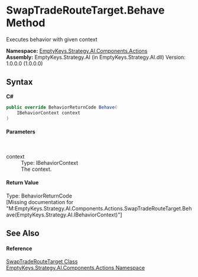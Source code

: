 # SwapTradeRouteTarget.Behave Method 
 

Executes behavior with given context

**Namespace:**&nbsp;<a href="N_EmptyKeys_Strategy_AI_Components_Actions">EmptyKeys.Strategy.AI.Components.Actions</a><br />**Assembly:**&nbsp;EmptyKeys.Strategy.AI (in EmptyKeys.Strategy.AI.dll) Version: 1.0.0.0 (1.0.0.0)

## Syntax

**C#**<br />
``` C#
public override BehaviorReturnCode Behave(
	IBehaviorContext context
)
```


#### Parameters
&nbsp;<dl><dt>context</dt><dd>Type: IBehaviorContext<br />The context.</dd></dl>

#### Return Value
Type: BehaviorReturnCode<br />\[Missing <returns> documentation for "M:EmptyKeys.Strategy.AI.Components.Actions.SwapTradeRouteTarget.Behave(EmptyKeys.Strategy.AI.IBehaviorContext)"\]

## See Also


#### Reference
<a href="T_EmptyKeys_Strategy_AI_Components_Actions_SwapTradeRouteTarget">SwapTradeRouteTarget Class</a><br /><a href="N_EmptyKeys_Strategy_AI_Components_Actions">EmptyKeys.Strategy.AI.Components.Actions Namespace</a><br />